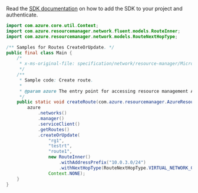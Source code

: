 Read the [SDK documentation](https://github.com/Azure/azure-sdk-for-java/blob/azure-resourcemanager_2.10.0/sdk/resourcemanager/azure-resourcemanager/README.md) on how to add the SDK to your project and authenticate.

```java
import com.azure.core.util.Context;
import com.azure.resourcemanager.network.fluent.models.RouteInner;
import com.azure.resourcemanager.network.models.RouteNextHopType;

/** Samples for Routes CreateOrUpdate. */
public final class Main {
    /*
     * x-ms-original-file: specification/network/resource-manager/Microsoft.Network/stable/2021-05-01/examples/RouteTableRouteCreate.json
     */
    /**
     * Sample code: Create route.
     *
     * @param azure The entry point for accessing resource management APIs in Azure.
     */
    public static void createRoute(com.azure.resourcemanager.AzureResourceManager azure) {
        azure
            .networks()
            .manager()
            .serviceClient()
            .getRoutes()
            .createOrUpdate(
                "rg1",
                "testrt",
                "route1",
                new RouteInner()
                    .withAddressPrefix("10.0.3.0/24")
                    .withNextHopType(RouteNextHopType.VIRTUAL_NETWORK_GATEWAY),
                Context.NONE);
    }
}
```
